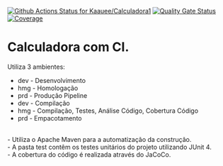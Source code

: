 [![Github Actions Status for Kaauee/Calculadora1](https://github.com/Kaauee/Calculadora1/workflows/Integra%C3%A7%C3%A3o%20continua%20de%20Java%20com%20Maven/badge.svg)](https://github.com/Kaauee/Calculadora1/actions)
[![Quality Gate Status](https://sonarcloud.io/api/project_badges/measure?project=Calculadora&metric=alert_status)](https://sonarcloud.io/summary/new_code?id=Calculadora1)
[![Coverage](https://sonarcloud.io/api/project_badges/measure?project=Calculadora1&metric=coverage)](https://sonarcloud.io/component_measures?id=Calculadora1&metric=coverage)

# Calculadora com CI.
Utiliza 3 ambientes:
- dev - Desenvolvimento
- hmg - Homologação
- prd - Produção
Pipeline
- dev - Compilação
- hmg - Compilação, Testes, Análise Código, Cobertura Código
- prd - Empacotamento
<br>
- Utiliza o Apache Maven para a automatização da construção.<br>
- A pasta test contêm os testes unitários do projeto utilizando JUnit 4.<br>
- A cobertura do código é realizada através do JaCoCo.<br>